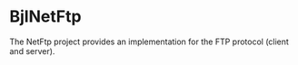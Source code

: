 # BjlNetFtp
 The NetFtp project provides an implementation for the FTP protocol (client and server).
